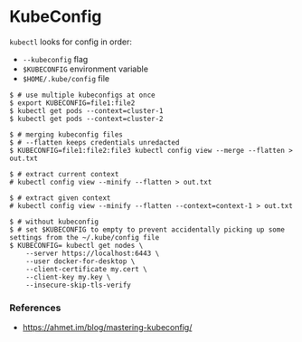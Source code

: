 # KubeConfig

`kubectl` looks for config in order:
* `--kubeconfig` flag
* `$KUBECONFIG` environment variable
* `$HOME/.kube/config` file

```shell
$ # use multiple kubeconfigs at once
$ export KUBECONFIG=file1:file2
$ kubectl get pods --context=cluster-1
$ kubectl get pods --context=cluster-2

$ # merging kubeconfig files
$ # --flatten keeps credentials unredacted
$ KUBECONFIG=file1:file2:file3 kubectl config view --merge --flatten > out.txt

$ # extract current context
# kubectl config view --minify --flatten > out.txt

$ # extract given context
# kubectl config view --minify --flatten --context=context-1 > out.txt

$ # without kubeconfig
$ # set $KUBECONFIG to empty to prevent accidentally picking up some settings from the ~/.kube/config file
$ KUBECONFIG= kubectl get nodes \
    --server https://localhost:6443 \
    --user docker-for-desktop \
    --client-certificate my.cert \
    --client-key my.key \
    --insecure-skip-tls-verify
```


### References

* <https://ahmet.im/blog/mastering-kubeconfig/>
